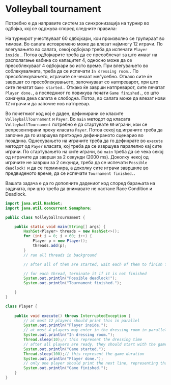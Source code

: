Volleyball tournament
===

Потребно е да направите систем за синхронизација на турнир во одбојка, кој се одржува според следните правила:

На турнирот учествуваат 60 одбојкари, кои произволно се групираат во тимови. Во салата истовремено може да влезат 
најмногу 12 играчи. По влегувањето во салата, секој одбојкар треба да испечати `Player inside.`. Потоа одбојкарите треба
да се пресоблечат за што имаат на располагање кабина со капацитет 4, односно може да се пресоблекуваат 4 одбојкари во 
исто време. При влегувањето во соблекувалната, треба да се испечати `In dressing room.`. По пресоблекувањето, играчите 
се чекаат меѓусебно. Откако сите ќе завршат со пресоблекувањето, започнуваат со натпреварот, при што сите печатат 
`Game started.`. Откако ќе заврши натпреварот, сите печатат `Player done.`, а последниот го повикува печати `Game finished.`,
со што означува дека салата е слободна. Потоа, во салата може да влезат нови 12 играчи и да започне нов натпревар.

Во почетниот код кој е даден, дефинирани се класите `VolleyballTournament` и `Payer`. Во `main` методот од класата `VolleyballTournament` потребно
е да стартувате `60` играчи, кои се репрезентирани преку класата `Payer`. Потоа секој од играчите треба да започне да го 
извршува претходно дефинираното сценарио во позадина. Однесувањето на играчите треба да го дефинрате во `execute` методот 
од `Payer` класата, кој треба да се извршува паралелно кај сите играчи. По стартувањето на сите играчи, во `main` треба да се
чека секој од играчите да заврши за 2 секунди (2000 ms). Доколку некој од играчите не заврши за 2 секунди, треба да се 
испечати `Possible deadlock!` и да се терминира, а доколку сите играчи завршиле во предвиденото време, да се испечати 
`Tournament finished.`.  


Вашата задача е да го дополните дадениот код според барањата на задачата, при што треба да внимавате 
не настане Race Condition и Deadlock.

```java
import java.util.HashSet;
import java.util.concurrent.Semaphore;

public class VolleyballTournament {

    public static void main(String[] args) {
        HashSet<Player> threads = new HashSet<>();
        for (int i = 0; i < 60; i++) {
            Player p = new Player();
            threads.add(p);
        }
        // run all threads in background

        // after all of them are started, wait each of them to finish for maximum 2_000 ms

        // for each thread, terminate it if it is not finished
        System.out.println("Possible deadlock!");
        System.out.println("Tournament finished.");

    }
}

class Player {
    
    public void execute() throws InterruptedException {
        // at most 12 players should print this in parallel
        System.out.println("Player inside.");
        // at most 4 players may enter in the dressing room in parallel
        System.out.println("In dressing room.");
        Thread.sleep(10);// this represent the dressing time
        // after all players are ready, they should start with the game together
        System.out.println("Game started.");
        Thread.sleep(100);// this represent the game duration
        System.out.println("Player done.");
        // only one player should print the next line, representing that the game has finished
        System.out.println("Game finished.");
    }
}
```  


